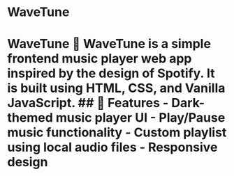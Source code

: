 # WaveTune
# WaveTune 🎵  WaveTune is a simple frontend music player web app inspired by the design of Spotify. It is built using **HTML**, **CSS**, and **Vanilla JavaScript**.  ## 🔧 Features - Dark-themed music player UI - Play/Pause music functionality - Custom playlist using local audio files - Responsive design
